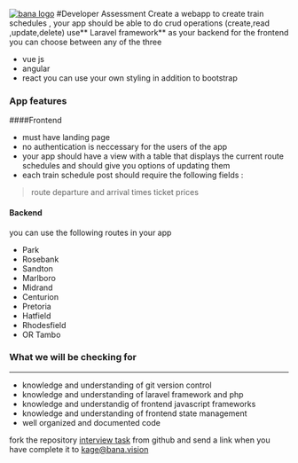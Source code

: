  [![bana logo](http://bana.vision/assets/img/bana1.png "bana logo")](http://bana.vision/assets/img/bana1.png "bana logo")
 #Developer Assessment
Create a webapp to create train schedules , your app should be able to do crud operations (create,read ,update,delete) use** Laravel framework** as your backend for the frontend you can choose between any of the three
- vue js
- angular
- react
you can use your own styling in addition to bootstrap
### App features
 ####Frontend
- must have landing page 
- no authentication is neccessary for the users of the app 
- your app should have a view with a table that displays the current route schedules and should give you options of updating them
-  each train schedule post should require the following fields :
> route
> departure and arrival times
ticket prices

#### Backend

you can use the following routes in your app
- Park
- Rosebank
- Sandton
- Marlboro
- Midrand
- Centurion
- Pretoria
- Hatfield
- Rhodesfield
- OR Tambo

### What we will be checking for

------------

- knowledge and understanding of git version control
- knowledge and understanding of laravel framework and php
- knowledge and understandig of frontend javascript frameworks
- knowledge and understanding of frontend state management
- well organized and documented code

fork the repository [interview task](https://github.com/kagebond/bana-interview-tasks.git "interview task") from github and send a link when you have complete it to kage@bana.vision
